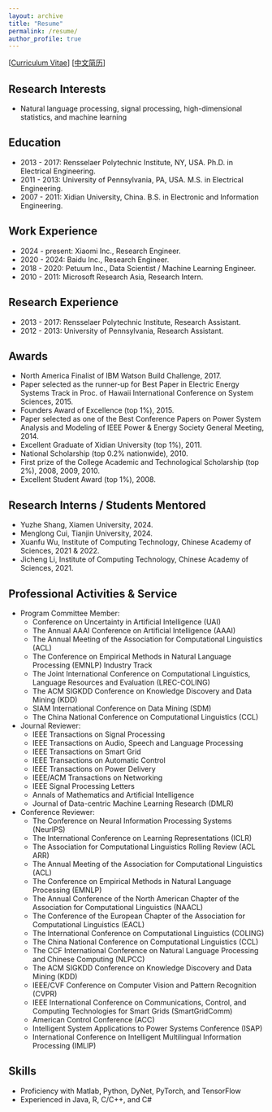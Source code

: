 ```yaml
---
layout: archive
title: "Resume"
permalink: /resume/
author_profile: true
---
```


[[Curriculum Vitae](http://gpengzhi.github.io/files/resume_en/resume_en.pdf)] [[中文简历](http://gpengzhi.github.io/files/resume_cn/resume-zh_CN.pdf)]

**Research Interests**
------
* Natural language processing, signal processing, high-dimensional statistics, and machine learning

**Education**
------
* 2013 - 2017: Rensselaer Polytechnic Institute, NY, USA. Ph.D. in Electrical Engineering.
* 2011 - 2013: University of Pennsylvania, PA, USA. M.S. in Electrical Engineering.
* 2007 - 2011: Xidian University, China. B.S. in Electronic and Information Engineering.

**Work Experience**
------
* 2024 - present:        Xiaomi Inc., Research Engineer.
* 2020 - 2024:        Baidu Inc., Research Engineer.
* 2018 - 2020:        Petuum Inc., Data Scientist / Machine Learning Engineer.
* 2010 - 2011:        Microsoft Research Asia, Research Intern.

**Research Experience**
------
* 2013 - 2017:        Rensselaer Polytechnic Institute, Research Assistant.
* 2012 - 2013:        University of Pennsylvania, Research Assistant.

**Awards**
------
* North America Finalist of IBM Watson Build Challenge, 2017.
* Paper selected as the runner-up for Best Paper in Electric Energy Systems Track in Proc. of Hawaii International Conference on System Sciences, 2015.
* Founders Award of Excellence (top 1%), 2015.
* Paper selected as one of the Best Conference Papers on Power System Analysis and Modeling of IEEE Power & Energy Society General Meeting, 2014.
* Excellent Graduate of Xidian University (top 1%), 2011.
* National Scholarship (top 0.2% nationwide), 2010.
* First prize of the College Academic and Technological Scholarship (top 2%), 2008, 2009, 2010.
* Excellent Student Award (top 1%), 2008.

**Research Interns / Students Mentored**
------
* Yuzhe Shang, Xiamen University, 2024.
* Menglong Cui, Tianjin University, 2024.
* Xuanfu Wu, Institute of Computing Technology, Chinese Academy of Sciences, 2021 & 2022.
* Jicheng Li, Institute of Computing Technology, Chinese Academy of Sciences, 2021.

**Professional Activities & Service**
------
* Program Committee Member:
    * Conference on Uncertainty in Artificial Intelligence (UAI)
    * The Annual AAAI Conference on Artificial Intelligence (AAAI)
    * The Annual Meeting of the Association for Computational Linguistics (ACL)
    * The Conference on Empirical Methods in Natural Language Processing (EMNLP) Industry Track
    * The Joint International Conference on Computational Linguistics, Language Resources and Evaluation (LREC-COLING)
    * The ACM SIGKDD Conference on Knowledge Discovery and Data Mining (KDD)
    * SIAM International Conference on Data Mining (SDM)
    * The China National Conference on Computational Linguistics (CCL)
* Journal Reviewer:
    * IEEE Transactions on Signal Processing
    * IEEE Transactions on Audio, Speech and Language Processing
    * IEEE Transactions on Smart Grid
    * IEEE Transactions on Automatic Control
    * IEEE Transactions on Power Delivery
    * IEEE/ACM Transactions on Networking
    * IEEE Signal Processing Letters
    * Annals of Mathematics and Artificial Intelligence
    * Journal of Data-centric Machine Learning Research (DMLR)
* Conference Reviewer:
    * The Conference on Neural Information Processing Systems (NeurIPS)
    * The International Conference on Learning Representations (ICLR)
    * The Association for Computational Linguistics Rolling Review (ACL ARR)
    * The Annual Meeting of the Association for Computational Linguistics (ACL)
    * The Conference on Empirical Methods in Natural Language Processing (EMNLP)
    * The Annual Conference of the North American Chapter of the Association for Computational Linguistics (NAACL)
    * The Conference of the European Chapter of the Association for Computational Linguistics (EACL)
    * The International Conference on Computational Linguistics (COLING)
    * The China National Conference on Computational Linguistics (CCL)
    * The CCF International Conference on Natural Language Processing and Chinese Computing (NLPCC)
    * The ACM SIGKDD Conference on Knowledge Discovery and Data Mining (KDD)
    * IEEE/CVF Conference on Computer Vision and Pattern Recognition (CVPR)
    * IEEE International Conference on Communications, Control, and Computing Technologies for Smart Grids (SmartGridComm)
    * American Control Conference (ACC)
    * Intelligent System Applications to Power Systems Conference (ISAP)
    * International Conference on Intelligent Multilingual Information Processing (IMLIP)

**Skills**
------
* Proficiency with Matlab, Python, DyNet, PyTorch, and TensorFlow
* Experienced in Java, R, C/C++, and C#


<!--
* Student Member of IEEE, 2013 - 2017. Member of IEEE, 2018 - Now. Member of ACL, 2021 - Now.
* RPI Student Representative at the Center for Ultra-wide-area Resilient Electric Energy Transmission Networks (CURENT), 2015 - 2016.
* Teaching Assistant: 
    * Modeling and Analysis of Uncertainty (Fall 2017)
    * Distributed Systems and Sensor Networks (Fall 2017)
    
**Selected Courses**
======
* Xidian University

Programming in C Language, Advanced Mathematics, Linear Algebra, Probability Theory and Statistics, General Physics, MATLAB language, Fundamentals of Circuit Analysis, Field Theory and Complex Variable Function, Signal and System, Fundamentals of Analog Electronic Technology, Digital Circuit and Logic Design, Fundamentals of Software Technique, Computational Methods, Discrete Mathematics, Stochastic Signal Processing, Principles of Communication, Digital Image Processing, Computer Network, Fundamentals of Internet Technique Application, Digital Signal Processing

* University of Pennsylvania

Digital Communication, Digital Signal Processing, Introduction to Networks and Protocols, Introduction to Optimization Theory, Linear System Theory, Networked System, Random Processes and Optimum Estimation, Wireless Sensor Network

* Rensselaer Polytechnic Institute

Analysis of Algorithms, Compressed Sensing and Its Applications, Computational Optimization, Deep Learning (Audit), Machine Learning From Data (Audit), Mathematical Analysis, Nonlinear Programming

* Coursera (Audit)

Data Science Specialization: The Data Scientist’s Toolbox, R Programming, Getting and Cleaning Data, Exploratory Data Analysis, Reproducible Research, Statistical Inference, Regression Models, Practical Machine Learning, Developing Data Products

Deep Learning Specialization: Neural Networks and Deep Learning, Improving Deep Neural Networks: Hyperparameter tuning, Regularization and Optimization, Structuring Machine Learning Projects
-->

<!-- 
**Advisor**
======
[Meng Wang](https://ecse.rpi.edu/~wang/)  
Assistant Professor  
Rensselaer Polytechnic Institute  
Email: wangm7 (you can make the "at") rpi (dot) edu
-->
